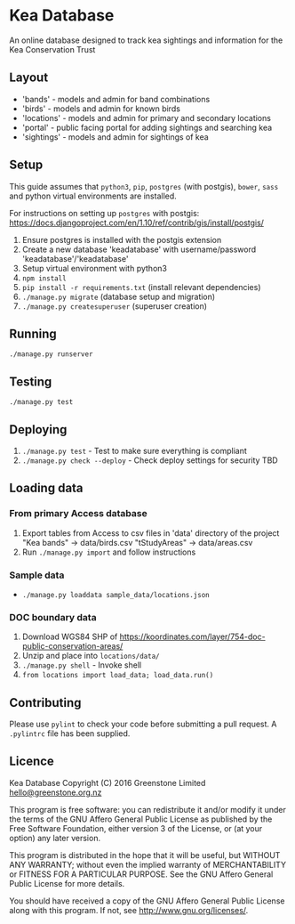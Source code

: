 # Kea Database
An online database designed to track kea sightings and information for the Kea Conservation Trust


## Layout
* 'bands' - models and admin for band combinations
* 'birds' - models and admin for known birds
* 'locations' - models and admin for primary and secondary locations
* 'portal' - public facing portal for adding sightings and searching kea
* 'sightings' - models and admin for sightings of kea


## Setup
This guide assumes that `python3`, `pip`, `postgres` (with postgis), `bower`, `sass` and python
virtual environments are installed.

For instructions on setting up `postgres` with postgis:
<https://docs.djangoproject.com/en/1.10/ref/contrib/gis/install/postgis/>

1. Ensure postgres is installed with the postgis extension
2. Create a new database 'keadatabase' with username/password 'keadatabase'/'keadatabase'
3. Setup virtual environment with python3
4. `npm install`
5. `pip install -r requirements.txt` (install relevant dependencies)
6. `./manage.py migrate` (database setup and migration)
7. `./manage.py createsuperuser` (superuser creation)


## Running
`./manage.py runserver`


## Testing
`./manage.py test`


## Deploying
1. `./manage.py test` - Test to make sure everything is compliant
2. `./manage.py check --deploy` - Check deploy settings for security
TBD


## Loading data
### From primary Access database
1. Export tables from Access to csv files in 'data' directory of the project
   "Kea bands" -> data/birds.csv
   "tStudyAreas" -> data/areas.csv
2. Run `./manage.py import` and follow instructions


### Sample data
* `./manage.py loaddata sample_data/locations.json`


### DOC boundary data
1. Download WGS84 SHP of <https://koordinates.com/layer/754-doc-public-conservation-areas/>
2. Unzip and place into `locations/data/`
3. `./manage.py shell` - Invoke shell
4. `from locations import load_data; load_data.run()`


## Contributing
Please use `pylint` to check your code before submitting a pull request.
A `.pylintrc` file has been supplied.


## Licence
Kea Database
Copyright (C) 2016 Greenstone Limited <hello@greenstone.org.nz>

This program is free software: you can redistribute it and/or modify
it under the terms of the GNU Affero General Public License as published by
the Free Software Foundation, either version 3 of the License, or
(at your option) any later version.

This program is distributed in the hope that it will be useful,
but WITHOUT ANY WARRANTY; without even the implied warranty of
MERCHANTABILITY or FITNESS FOR A PARTICULAR PURPOSE.  See the
GNU Affero General Public License for more details.

You should have received a copy of the GNU Affero General Public License
along with this program.  If not, see <http://www.gnu.org/licenses/>.
